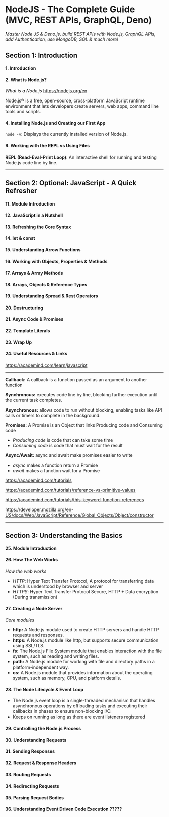 # NodeJS - The Complete Guide (MVC, REST APIs, GraphQL, Deno)

_Master Node JS & Deno.js, build REST APIs with Node.js, GraphQL APIs, add Authentication, use MongoDB, SQL & much more!_

## Section 1: Introduction

#### 1. Introduction

#### 2. What is Node.js?

_What is a Node.js_ <https://nodejs.org/en>

Node.js® is a free, open-source, cross-platform JavaScript runtime environment that lets developers create servers, web apps, command line tools and scripts.

#### 4. Installing Node.js and Creating our First App

`node -v`: Displays the currently installed version of Node.js.

#### 9. Working with the REPL vs Using Files

**REPL (Read-Eval-Print Loop)**: An interactive shell for running and testing Node.js code line by line.

---

## Section 2: Optional: JavaScript - A Quick Refresher

#### 11. Module Introduction

#### 12. JavaScript in a Nutshell

#### 13. Refreshing the Core Syntax

#### 14. let & const

#### 15. Understanding Arrow Functions

#### 16. Working with Objects, Properties & Methods

#### 17. Arrays & Array Methods

#### 18. Arrays, Objects & Reference Types

#### 19. Understanding Spread & Rest Operators

#### 20. Destructuring

#### 21. Async Code & Promises

#### 22. Template Literals

#### 23. Wrap Up

#### 24. Useful Resources & Links

<https://academind.com/learn/javascript>

---

**Callback:** A callback is a function passed as an argument to another function

**Synchronous:** executes code line by line, blocking further execution until the current task completes.

**Asynchronous:** allows code to run without blocking, enabling tasks like API calls or timers to complete in the background.

**Promises:** A Promise is an Object that links Producing code and Consuming code

- _Producing code_ is code that can take some time
- _Consuming code_ is code that must wait for the result

**Async/Await:** async and await make promises easier to write

- _async_ makes a function return a Promise
- _await_ makes a function wait for a Promise

<https://academind.com/tutorials>

<https://academind.com/tutorials/reference-vs-primitive-values>

<https://academind.com/tutorials/this-keyword-function-references>

<https://developer.mozilla.org/en-US/docs/Web/JavaScript/Reference/Global_Objects/Object/constructor>

---

## Section 3: Understanding the Basics

#### 25. Module Introduction

#### 26. How The Web Works

_How the web works_

- _HTTP_: Hyper Text Transfer Protocol, A protocol for transferring data which is understood by browser and server
- _HTTPS_: Hyper Text Transfer Protocol Secure, HTTP + Data encryption (During transmission)

#### 27. Creating a Node Server

_Core modules_

- **http:** A Node.js module used to create HTTP servers and handle HTTP requests and responses.
- **https:** A Node.js module like http, but supports secure communication using SSL/TLS.
- **fs:** The Node.js File System module that enables interaction with the file system, such as reading and writing files.
- **path:** A Node.js module for working with file and directory paths in a platform-independent way.
- **os:** A Node.js module that provides information about the operating system, such as memory, CPU, and platform details.

#### 28. The Node Lifecycle & Event Loop

- The Node.js event loop is a single-threaded mechanism that handles asynchronous operations by offloading tasks and executing their callbacks in phases to ensure non-blocking I/O.
- Keeps on running as long as there are event listeners registered

#### 29. Controlling the Node.js Process

#### 30. Understanding Requests

#### 31. Sending Responses

#### 32. Request & Response Headers

#### 33. Routing Requests

#### 34. Redirecting Requests

#### 35. Parsing Request Bodies

#### 36. Understanding Event Driven Code Execution ?????
